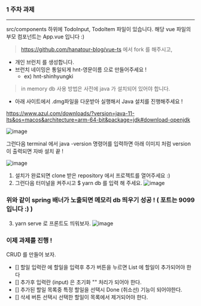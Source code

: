 ### 1 주차 과제
---
src/components 하위에 TodoInput, TodoItem 파일이 있습니다.
해당 vue 파일의 부모 컴포넌트는 App.vue 입니다 :)

> https://github.com/hanatour-blog/vue-ts 에서 fork 를 해주시고,
- 개인 브런치 를 생성합니다. 
- 브런치 네이밍은 통일되게 hnt-영문이름 으로 만들어주세요 ! 
    - ex) hnt-shinhyungki

> in memory db 사용 방법은 사전에 java 가 설치되어 있어야 합니다.
- 아래 사이트에서 .dmg파일을 다운받아 실행해서 Java 설치를 진행해주세요 !

https://www.azul.com/downloads/?version=java-11-lts&os=macos&architecture=arm-64-bit&package=jdk#download-openjdk

![image](https://user-images.githubusercontent.com/107032371/183708056-6eaa9972-b0eb-4a4c-a908-2dddba7a80cd.png)

그런다음 terminal 에서 java -version 명령어를 입력하면 아래 이미지 처럼 version 이 출력되면 자바 설치 끝 ! 

![image](https://user-images.githubusercontent.com/107032371/183709604-981c0141-4ec2-477c-8295-294f67c1f8ad.png)

1. 설치가 완료되면 clone 받은 repository 에서 프로젝트를 열어주세요 :)
2. 그런다음 터미널을 켜주시고 $ yarn db 를 입력 해 주세요.
![image](https://user-images.githubusercontent.com/107032371/183708346-f82454b9-b9aa-4e38-9a60-9c986b09e1f2.png)

### 위와 같이 spring 배너가 노출되면 메모리 db 띄우기 성공 ! ( 포트는 9099 입니다 :) )

3. yarn serve 로 프론트도 띄워보자.
![image](https://user-images.githubusercontent.com/107032371/183708585-31284ede-7fcc-4c0b-8f15-3985ff212624.png)

### 이제 과제를 진행 ! 

CRUD 를 만들어 보자.
- [] 할일 입력란 에 할일을 입력후 추가 버튼을 누르면 List 에 할일이 추가되어야 한다
- [] 추가후 입력란 (input) 은 초기화 "" 처리가 되어야 한다.
- [] 추가된 할일 목록중 특정 할일을 선택시 Done (취소선) 기능이 되어야한다.
- [] 삭세 버튼 선택시 선택한 할일이 목록에서 제거되어야 한다.

